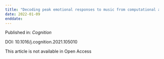 ```yaml
---
title: "Decoding peak emotional responses to music from computational acoustic and lyrical features."
date: 2022-01-09
enddate:
---
```


Published in: *Cognition*

DOI: 10.1016/j.cognition.2021.105010

This article is not available in Open Access


